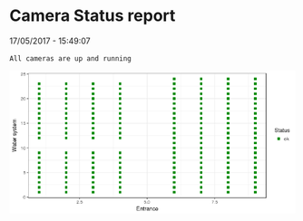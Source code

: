 Camera Status report
================
17/05/2017 - 15:49:07

    All cameras are up and running

![](camreport_files/figure-markdown_github/unnamed-chunk-2-1.png)
